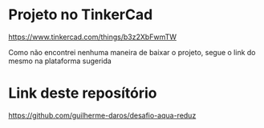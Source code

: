 # Projeto no TinkerCad
https://www.tinkercad.com/things/b3z2XbFwmTW

Como não encontrei nenhuma maneira de baixar o projeto, segue o link do mesmo na plataforma sugerida

# Link deste reposítório
https://github.com/guilherme-daros/desafio-aqua-reduz





